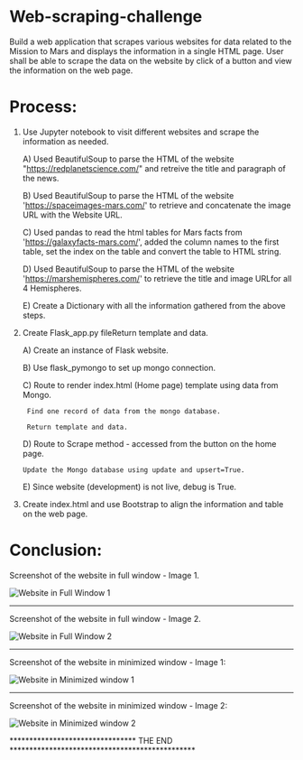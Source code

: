 # Web-scraping-challenge
Build a web application that scrapes various websites for data related to the Mission to Mars and displays the information in a single HTML page. User shall be able to scrape the data on the website by click of a button and view the information on the web page.

# Process:
1) Use Jupyter notebook to visit different websites and scrape the information as needed.

    A) Used BeautifulSoup to parse the HTML of the website "https://redplanetscience.com/" and retreive the title and paragraph of the news.
  
   B) Used BeautifulSoup to parse the HTML of the website 'https://spaceimages-mars.com/' to retrieve and concatenate the image URL with the Website URL.
  
   C) Used pandas to read the html tables for Mars facts from 'https://galaxyfacts-mars.com/', added the column names to the first table, set the index on the table and convert the table to HTML string.
  
   D) Used BeautifulSoup to parse the HTML of the website 'https://marshemispheres.com/' to retrieve the title and image URLfor all 4 Hemispheres.
  
   E) Create a Dictionary with all the information gathered from the above steps.
  
  
 2) Create Flask_app.py fileReturn template and data.
 
      A) Create an instance of Flask website.
    
      B) Use flask_pymongo to set up mongo connection.
    
      C) Route to render index.html (Home page) template using data from Mongo.
    
         Find one record of data from the mongo database.
         
         Return template and data.
         
     D) Route to Scrape method - accessed from the button on the home page.
    
        Update the Mongo database using update and upsert=True.
        
     E) Since website (development) is not live, debug is True.   
    
    
 3) Create index.html and use Bootstrap to align the information and table on the web page.
 
     
  

# Conclusion:

Screenshot of the website in full window - Image 1.

![Website in Full Window 1](https://user-images.githubusercontent.com/85588653/133193276-e0c743c1-7042-4ab8-b42f-db1982645c8a.png)
________________________________________________________________________________________________________________________________________

Screenshot of the website in full window - Image 2.

![Website in Full Window 2](https://user-images.githubusercontent.com/85588653/133193368-38551c6a-6093-4af6-ba35-6a8d23a656a2.png)
____________________________________________________________________________________________________________________________________________

Screenshot of the website in minimized window - Image 1:

![Website in Minimized window 1](https://user-images.githubusercontent.com/85588653/133193411-39a3e5e8-4524-4b27-9cb1-424a07561740.png)
____________________________________________________________________________________________________________________________________________

Screenshot of the website in minimized window - Image 2:

![Website in Minimized window 2](https://user-images.githubusercontent.com/85588653/133193443-6bf8adac-76c6-4c62-92aa-8a34f83bb910.png)

******************************** THE END ***********************************************



